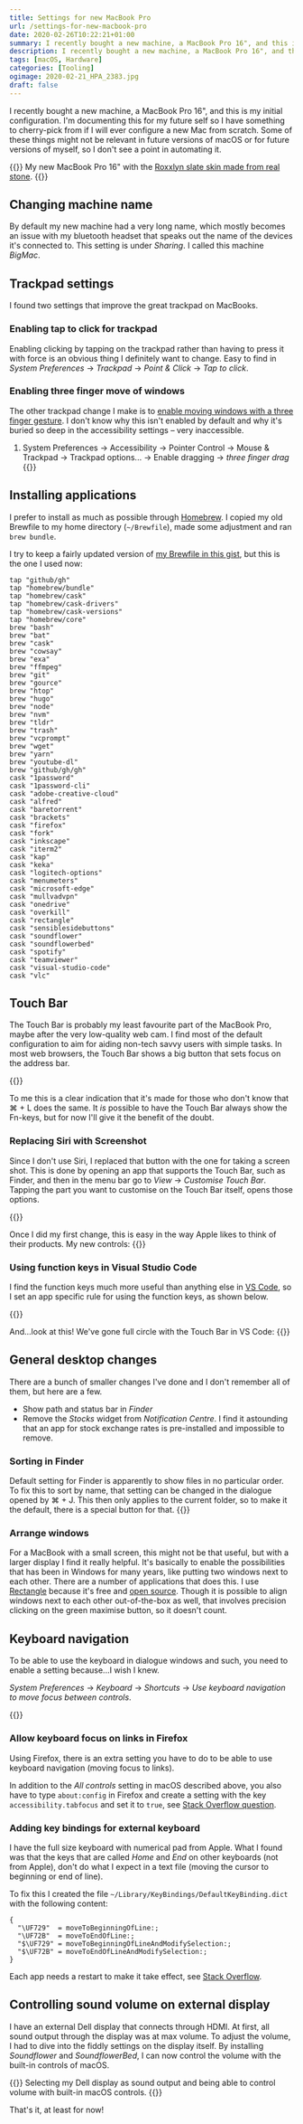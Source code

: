 ```yaml
---
title: Settings for new MacBook Pro
url: /settings-for-new-macbook-pro
date: 2020-02-26T10:22:21+01:00
summary: I recently bought a new machine, a MacBook Pro 16", and this is my initial configuration. I'm documenting this for my future self so I have something to cherry-pick from if I will ever configure a new Mac from scratch. Some of these things might not be relevant in future versions of macOS or for future versions of myself, so I don't see a point in automating it.
description: I recently bought a new machine, a MacBook Pro 16", and this is my initial configuration. 
tags: [macOS, Hardware]
categories: [Tooling]
ogimage: 2020-02-21_HPA_2383.jpg
draft: false
---
```


I recently bought a new machine, a MacBook Pro 16", and this is my initial configuration. I'm documenting this for my future self so I have something to cherry-pick from if I will ever configure a new Mac from scratch. Some of these things might not be relevant in future versions of macOS or for future versions of myself, so I don't see a point in automating it.

{{<post-image image="2020-02-21_HPA_2383.jpg" alt="MacBook Pro 16 inch with Roxxlyn slate skin">}}
My new MacBook Pro 16" with the <a href="https://roxxlyn.com/product/the-macbook-slate-skin-black-impact-3/">Roxxlyn slate skin made from real stone</a>.
{{</post-image>}}

## Changing machine name
By default my new machine had a very long name, which mostly becomes an issue with my bluetooth headset that speaks out the name of the devices it's connected to. This setting is under _Sharing_. I called this machine _BigMac_.

## Trackpad settings

I found two settings that improve the great trackpad on MacBooks.

### Enabling tap to click for trackpad
Enabling clicking by tapping on the trackpad rather than having to press it with force is an obvious thing I definitely want to change. Easy to find in _System Preferences_ -> _Trackpad_ -> _Point & Click_ -> _Tap to click_.

### Enabling three finger move of windows
The other trackpad change I make is to [enable moving windows with a three finger gesture][4]. I don't know why this isn't enabled by default and why it's buried so deep in the accessibility settings – very inaccessible. 

1. System Preferences -> Accessibility -> Pointer Control -> Mouse & Trackpad -> Trackpad options... -> Enable dragging -> _three finger drag_
{{<post-image image="three-finger-drag.png" width="700" borderless="true" alt="Three finger window drag setting" />}}


## Installing applications
 I prefer to install as much as possible through [Homebrew][1]. I copied my old Brewfile to my home directory (`~/Brewfile`), made some adjustment and ran `brew bundle`.

I try to keep a fairly updated version of [my Brewfile in this gist][8], but this is the one I used now:

```
tap "github/gh"
tap "homebrew/bundle"
tap "homebrew/cask"
tap "homebrew/cask-drivers"
tap "homebrew/cask-versions"
tap "homebrew/core"
brew "bash"
brew "bat"
brew "cask"
brew "cowsay"
brew "exa"
brew "ffmpeg"
brew "git"
brew "gource"
brew "htop"
brew "hugo"
brew "node"
brew "nvm"
brew "tldr"
brew "trash"
brew "vcprompt"
brew "wget"
brew "yarn"
brew "youtube-dl"
brew "github/gh/gh"
cask "1password"
cask "1password-cli"
cask "adobe-creative-cloud"
cask "alfred"
cask "baretorrent"
cask "brackets"
cask "firefox"
cask "fork"
cask "inkscape"
cask "iterm2"
cask "kap"
cask "keka"
cask "logitech-options"
cask "menumeters"
cask "microsoft-edge"
cask "mullvadvpn"
cask "onedrive"
cask "overkill"
cask "rectangle"
cask "sensiblesidebuttons"
cask "soundflower"
cask "soundflowerbed"
cask "spotify"
cask "teamviewer"
cask "visual-studio-code"
cask "vlc"
```

## Touch Bar

The Touch Bar is probably my least favourite part of the MacBook Pro, maybe after the very low-quality web cam. I find most of the default configuration to aim for aiding non-tech savvy users with simple tasks. In most web browsers, the Touch Bar shows a big button that sets focus on the address bar.

{{<post-image image="touch-bar-web.png" width="650" borderless="true" />}}

To me this is a clear indication that it's made for those who don't know that ⌘ + L does the same. It _is_ possible to have the Touch Bar always show the Fn-keys, but for now I'll give it the benefit of the doubt.

### Replacing Siri with Screenshot

Since I don't use Siri, I replaced that button with the one for taking a screen shot. This is done by opening an app that supports the Touch Bar, such as Finder, and then in the menu bar go to _View_ -> _Customise Touch Bar_. Tapping the part you want to customise on the Touch Bar itself, opens those options.

{{<post-image image="touch-bar-customization.png" borderless="true" />}}

Once I did my first change, this is easy in the way Apple likes to think of their products. My new controls:
{{<post-image image="touch-bar.png" width="300" borderless="true" />}}

### Using function keys in Visual Studio Code

I find the function keys much more useful than anything else in [VS Code](https://code.visualstudio.com/), so I set an app specific rule for using the function keys, as shown below. 

{{<post-image image="vs-code-fn-keys.png" width="650" borderless="true" />}}

And...look at this! We've gone full circle with the Touch Bar in VS Code:
{{<post-image image="f1-f12.png" borderless="true" />}}


## General desktop changes

There are a bunch of smaller changes I've done and I don't remember all of them, but here are a few.
* Show path and status bar in _Finder_
* Remove the _Stocks_ widget from _Notification Centre_. I find it astounding that an app for stock exchange rates is pre-installed and impossible to remove. 

### Sorting in Finder

Default setting for Finder is apparently to show files in no particular order. To fix this to sort by name, that setting can be changed in the dialogue opened by ⌘ + J. This then only applies to the current folder, so to make it the default, there is a special button for that.
{{<post-image image="folder-settings.png" width="280" borderless="true" />}}

### Arrange windows

For a MacBook with a small screen, this might not be that useful, but with a larger display I find it really helpful. It's basically to enable the possibilities that has been in Windows for many years, like putting two windows next to each other. There are a number of applications that does this. I use [Rectangle][5] because it's free and [open source][6]. Though it is possible to align windows next to each other out-of-the-box as well, that involves precision clicking on the green maximise 
button, so it doesn't count.

## Keyboard navigation

To be able to use the keyboard in dialogue windows and such, you need to enable a setting because...I wish I knew. 

_System Preferences_ -> _Keyboard_ -> _Shortcuts_ -> _Use keyboard navigation to move focus between controls_.

{{<post-image image="allow-keyboard.png" width="650" borderless="true" />}}


### Allow keyboard focus on links in Firefox

Using Firefox, there is an extra setting you have to do to be able to use keyboard navigation (moving focus to links). 

In addition to the _All controls_ setting in macOS described above, you also have to type `about:config` in Firefox and create a setting with the key `accessibility.tabfocus` and set it to `true`, see [Stack Overflow question][9].

### Adding key bindings for external keyboard

I have the full size keyboard with numerical pad from Apple. What I found was that the keys that are called _Home_ and _End_ on other keyboards (not from Apple), don't do what I expect in a text file (moving the cursor to beginning or end of line).

To fix this I created the file `~/Library/KeyBindings/DefaultKeyBinding.dict` with the following content:
```
{
  "\UF729"  = moveToBeginningOfLine:;
  "\UF72B"  = moveToEndOfLine:;
  "$\UF729" = moveToBeginningOfLineAndModifySelection:;
  "$\UF72B" = moveToEndOfLineAndModifySelection:;
}
```

Each app needs a restart to make it take effect, see [Stack Overflow][6].


## Controlling sound volume on external display

I have an external Dell display that connects through HDMI. At first, all sound output through the display was at max volume. To adjust the volume, I had to dive into the fiddly settings on the display itself. By installing _Soundflower_ and _SoundflowerBed_, I can now control the volume with the built-in controls of macOS.

{{<post-image image="SoundflowerBed.png" width="700" alt="Using Soundflower Bed for manging sound">}}
Selecting my Dell display as sound output and being able to control volume with built-in macOS controls.
{{</post-image>}}

That's it, at least for now!


[1]: https://brew.sh/
[2]: https://support.apple.com/guide/mac-help/use-your-keyboard-like-a-mouse-mchlp1399/mac
[3]: https://roxxlyn.com/product/the-macbook-slate-skin-black-impact-3/
[4]: https://support.apple.com/en-us/HT204609
[5]: https://rectangleapp.com/
[6]: https://github.com/rxhanson/Rectangle
[7]: https://apple.stackexchange.com/questions/18016/can-i-change-the-behavior-of-the-home-and-end-keys-on-an-apple-keyboard-with-num
[8]: https://gist.github.com/henriksommerfeld/c7b6d59b19f89780b1a7e40ab2f6434b
[9]: https://stackoverflow.com/questions/11704828/how-to-allow-keyboard-focus-of-links-in-firefox
